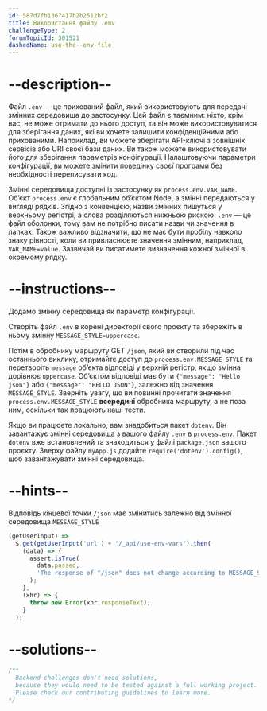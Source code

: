 ```yaml
---
id: 587d7fb1367417b2b2512bf2
title: Використання файлу .env
challengeType: 2
forumTopicId: 301521
dashedName: use-the--env-file
---
```


# --description--

Файл `.env` — це прихований файл, який використовують для передачі змінних середовища до застосунку. Цей файл є таємним: ніхто, крім вас, не може отримати до нього доступ, та він може використовуватися для зберігання даних, які ви хочете залишити конфіденційними або прихованими. Наприклад, ви можете зберігати API-ключі з зовнішніх сервісів або URI своєї бази даних. Ви також можете використовувати його для зберігання параметрів конфігурації. Налаштовуючи параметри конфігурації, ви можете змінити поведінку своєї програми без необхідності переписувати код.

Змінні середовища доступні із застосунку як `process.env.VAR_NAME`. Об’єкт `process.env` є глобальним об’єктом Node, а змінні передаються у вигляді рядків. Згідно з конвенцією, назви змінних пишуться у верхньому регістрі, а слова розділяються нижньою рискою. `.env` — це файл оболонки, тому вам не потрібно писати назви чи значення в лапках. Також важливо відзначити, що не має бути пробілу навколо знаку рівності, коли ви привласнюєте значення змінним, наприклад, `VAR_NAME=value`. Зазвичай ви писатимете визначення кожної змінної в окремому рядку.

# --instructions--

Додамо змінну середовища як параметр конфігурації.

Створіть файл `.env` в корені директорії свого проєкту та збережіть в ньому змінну `MESSAGE_STYLE=uppercase`.

Потім в обробнику маршруту GET `/json`, який ви створили під час останнього виклику, отримайте доступ до `process.env.MESSAGE_STYLE` та перетворіть `message` об’єкта відповіді у верхній регістр, якщо змінна дорівнює `uppercase`. Об’єктом відповіді має бути `{"message": "Hello json"}` або `{"message": "HELLO JSON"}`, залежно від значення `MESSAGE_STYLE`. Зверніть увагу, що ви повинні прочитати значення `process.env.MESSAGE_STYLE` **всередині** обробника маршруту, а не поза ним, оскільки так працюють наші тести.

Якщо ви працюєте локально, вам знадобиться пакет `dotenv`. Він завантажує змінні середовища з вашого файлу `.env` в `process.env`. Пакет `dotenv` вже встановлений та знаходиться у файлі `package.json` вашого проєкту. Зверху файлу `myApp.js` додайте `require('dotenv').config()`, щоб завантажувати змінні середовища.

# --hints--

Відповідь кінцевої точки `/json` має змінитись залежно від змінної середовища `MESSAGE_STYLE`

```js
(getUserInput) =>
  $.get(getUserInput('url') + '/_api/use-env-vars').then(
    (data) => {
      assert.isTrue(
        data.passed,
        'The response of "/json" does not change according to MESSAGE_STYLE'
      );
    },
    (xhr) => {
      throw new Error(xhr.responseText);
    }
  );
```

# --solutions--

```js
/**
  Backend challenges don't need solutions, 
  because they would need to be tested against a full working project. 
  Please check our contributing guidelines to learn more.
*/
```
